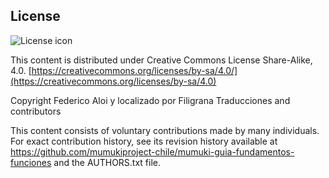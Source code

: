 ## License
![License icon](https://licensebuttons.net/l/by-sa/3.0/88x31.png)

This content is distributed under Creative Commons License Share-Alike, 4.0. [https://creativecommons.org/licenses/by-sa/4.0/](https://creativecommons.org/licenses/by-sa/4.0)

Copyright Federico Aloi y localizado por Filigrana Traducciones and contributors

This content consists of voluntary contributions made by many
individuals. For exact contribution history, see its revision history
available at https://github.com/mumukiproject-chile/mumuki-guia-fundamentos-funciones and the AUTHORS.txt file.

